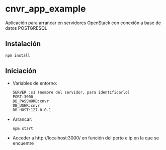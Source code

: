 # cnvr_app_example
Aplicación para arrancar en servidores OpenStack con conexión a base de datos POSTGRESQL 
## Instalación
```shell
npm install
```
## Iniciación
- Variables de entorno:
    ```shell
    SERVER :s1 (nombre del servidor, para identificarlo)
    PORT:3000
    DB_PASSWORD:cnvr
    DB_USER:cnvr
    DB_HOST:127.0.0.1
    ```
- Arrancar:
    ```shell
    npm start
    ```
- Acceder a http://localhost:3000/ en función del perto e ip en la que se encuentre
